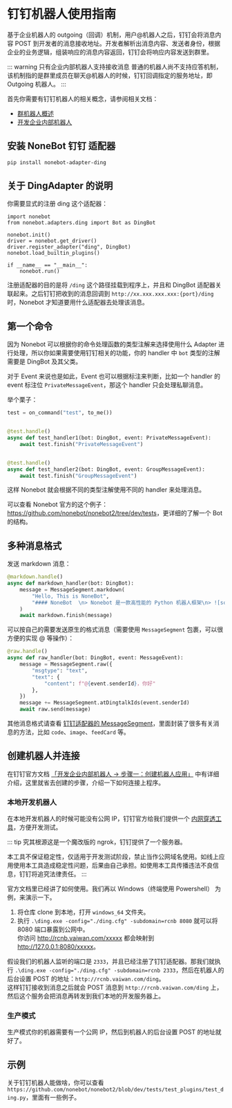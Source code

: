 # 钉钉机器人使用指南

基于企业机器人的 outgoing（回调）机制，用户@机器人之后，钉钉会将消息内容 POST 到开发者的消息接收地址。开发者解析出消息内容、发送者身份，根据企业的业务逻辑，组装响应的消息内容返回，钉钉会将响应内容发送到群里。

::: warning 只有企业内部机器人支持接收消息
普通的机器人尚不支持应答机制，该机制指的是群里成员在聊天@机器人的时候，钉钉回调指定的服务地址，即 Outgoing 机器人。
:::

首先你需要有钉钉机器人的相关概念，请参阅相关文档：

- [群机器人概述](https://developers.dingtalk.com/document/app/overview-of-group-robots)
- [开发企业内部机器人](https://developers.dingtalk.com/document/app/develop-enterprise-internal-robots)

## 安装 NoneBot 钉钉 适配器

```bash
pip install nonebot-adapter-ding
```

## 关于 DingAdapter 的说明

你需要显式的注册 ding 这个适配器：

```python{2,6}
import nonebot
from nonebot.adapters.ding import Bot as DingBot

nonebot.init()
driver = nonebot.get_driver()
driver.register_adapter("ding", DingBot)
nonebot.load_builtin_plugins()

if __name__ == "__main__":
    nonebot.run()
```

注册适配器的目的是将 `/ding` 这个路径挂载到程序上，并且和 DingBot 适配器关联起来。之后钉钉把收到的消息回调到 `http://xx.xxx.xxx.xxx:{port}/ding` 时，Nonebot 才知道要用什么适配器去处理该消息。

## 第一个命令

因为 Nonebot 可以根据你的命令处理函数的类型注解来选择使用什么 Adapter 进行处理，所以你如果需要使用钉钉相关的功能，你的 handler 中 `bot` 类型的注解需要是 DingBot 及其父类。

对于 Event 来说也是如此，Event 也可以根据标注来判断，比如一个 handler 的 event 标注位 `PrivateMessageEvent`，那这个 handler 只会处理私聊消息。

举个栗子：

```python
test = on_command("test", to_me())


@test.handle()
async def test_handler1(bot: DingBot, event: PrivateMessageEvent):
    await test.finish("PrivateMessageEvent")


@test.handle()
async def test_handler2(bot: DingBot, event: GroupMessageEvent):
    await test.finish("GroupMessageEvent")
```

这样 Nonebot 就会根据不同的类型注解使用不同的 handler 来处理消息。

可以查看 Nonebot 官方的这个例子：<https://github.com/nonebot/nonebot2/tree/dev/tests>，更详细的了解一个 Bot 的结构。

## 多种消息格式

发送 markdown 消息：

```python
@markdown.handle()
async def markdown_handler(bot: DingBot):
    message = MessageSegment.markdown(
        "Hello, This is NoneBot",
        "#### NoneBot  \n> Nonebot 是一款高性能的 Python 机器人框架\n> ![screenshot](https://v2.nonebot.dev/logo.png)\n> [GitHub 仓库地址](https://github.com/nonebot/nonebot2) \n"
    )
    await markdown.finish(message)
```

可以按自己的需要发送原生的格式消息（需要使用 `MessageSegment` 包裹，可以很方便的实现 @ 等操作）：

```python
@raw.handle()
async def raw_handler(bot: DingBot, event: MessageEvent):
    message = MessageSegment.raw({
        "msgtype": "text",
        "text": {
            "content": f"@{event.senderId}，你好"
        },
    })
    message += MessageSegment.atDingtalkIds(event.senderId)
    await raw.send(message)
```

其他消息格式请查看 [钉钉适配器的 MessageSegment](https://github.com/nonebot/nonebot2/blob/dev/nonebot/adapters/ding/message.py#L8)，里面封装了很多有关消息的方法，比如 `code`、`image`、`feedCard` 等。

## 创建机器人并连接

在钉钉官方文档 [「开发企业内部机器人 -> 步骤一：创建机器人应用」](https://developers.dingtalk.com/document/app/develop-enterprise-internal-robots/title-ufs-4gh-poh) 中有详细介绍，这里就省去创建的步骤，介绍一下如何连接上程序。

### 本地开发机器人

在本地开发机器人的时候可能没有公网 IP，钉钉官方给我们提供一个 [内网穿透工具](https://developers.dingtalk.com/document/resourcedownload/http-intranet-penetration?pnamespace=app)，方便开发测试。

::: tip
究其根源这是一个魔改版的 ngrok，钉钉提供了一个服务器。

本工具不保证稳定性，仅适用于开发测试阶段，禁止当作公网域名使用。如线上应用使用本工具造成稳定性问题，后果由自己承担。如使用本工具传播违法不良信息，钉钉将追究法律责任。
:::

官方文档里已经讲了如何使用。我们再以 Windows（终端使用 Powershell） 为例，来演示一下。

1. 将仓库 clone 到本地，打开 `windows_64` 文件夹。
2. 执行 `.\ding.exe -config="./ding.cfg" -subdomain=rcnb 8080` 就可以将 8080 端口暴露到公网中。  
   你访问 <http://rcnb.vaiwan.com/xxxxx> 都会映射到 <http://127.0.0.1:8080/xxxxx>。

假设我们的机器人监听的端口是 `2333`，并且已经注册了钉钉适配器。那我们就执行 `.\ding.exe -config="./ding.cfg" -subdomain=rcnb 2333`，然后在机器人的后台设置 POST 的地址：`http://rcnb.vaiwan.com/ding`。  
这样钉钉接收到消息之后就会 POST 消息到 `http://rcnb.vaiwan.com/ding` 上，然后这个服务会把消息再转发到我们本地的开发服务器上。

### 生产模式

生产模式你的机器需要有一个公网 IP，然后到机器人的后台设置 POST 的地址就好了。

## 示例

关于钉钉机器人能做啥，你可以查看 `https://github.com/nonebot/nonebot2/blob/dev/tests/test_plugins/test_ding.py`，里面有一些例子。
